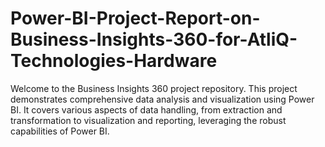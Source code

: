 # Power-BI-Project-Report-on-Business-Insights-360-for-AtliQ-Technologies-Hardware
Welcome to the Business Insights 360 project repository. This project demonstrates comprehensive data analysis and visualization using Power BI. It covers various aspects of data handling, from extraction and transformation to visualization and reporting, leveraging the robust capabilities of Power BI.
